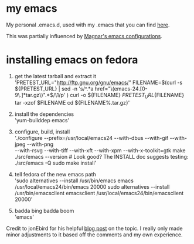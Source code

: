 my emacs
========

My personal .emacs.d, used with my .emacs that you can find [here](https://github.com/SuitAndThai/dotfiles).

This was partially influenced by [Magnar's emacs configurations](https://github.com/magnars/.emacs.d).

installing emacs on fedora
==========================

1. get the latest tarball and extract it  
'PRETEST_URL="http://ftp.gnu.org/gnu/emacs/"
FILENAME=$(curl -s ${PRETEST_URL} | sed -n 's/^.*a href="\(emacs-24.[0-9\.]*tar.gz\)".*$/\1/p' )
curl -o ${FILENAME} ${PRETEST_URL}${FILENAME}
tar -xzof $FILENAME
cd ${FILENAME%.tar.gz}'

2. install the dependencies  
'yum-builddep emacs'

3. configure, build, install  
'./configure --prefix=/usr/local/emacs24 --with-dbus --with-gif --with-jpeg --with-png \
--with-rsvg --with-tiff --with-xft --with-xpm --with-x-toolkit=gtk
make
./src/emacs --version # Look good? The INSTALL doc suggests testing: ./src/emacs -Q
sudo make install'

4. tell fedora of the new emacs path  
'sudo alternatives --install /usr/bin/emacs emacs /usr/local/emacs24/bin/emacs 20000
sudo alternatives --install /usr/bin/emacsclient emacsclient /usr/local/emacs24/bin/emacsclient 20000'

5. badda bing badda boom  
'emacs'

Credit to jonEbird for his helpful [blog post](http://jonebird.com/2011/12/29/installing-emacs-v24-on-fedora/) on the topic.  I really only made minor adjustments to it based off the comments and my own experience.

